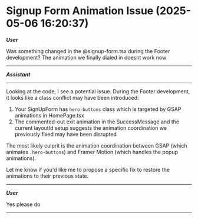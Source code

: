 <!-- Generated by SpecStory -->

# Signup Form Animation Issue (2025-05-06 16:20:37)

_**User**_

Was something changed in the @signup-form.tsx during the Footer development? The animation we finally dialed in doesnt work now

---

_**Assistant**_



---

Looking at the code, I see a potential issue. During the Footer development, it looks like a class conflict may have been introduced:

1. Your SignUpForm has `hero-buttons` class which is targeted by GSAP animations in HomePage.tsx
2. The commented-out exit animation in the SuccessMessage and the current layoutId setup suggests the animation coordination we previously fixed may have been disrupted

The most likely culprit is the animation coordination between GSAP (which animates `.hero-buttons`) and Framer Motion (which handles the popup animations).

Let me know if you'd like me to propose a specific fix to restore the animations to their previous state.

---

_**User**_

Yes please do

---


